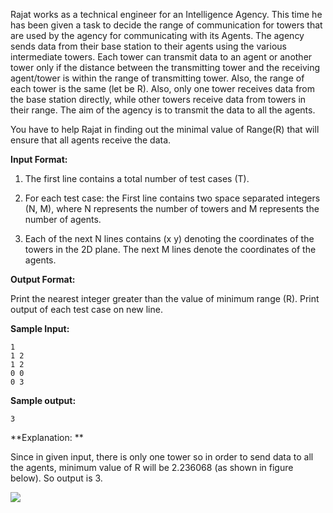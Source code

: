 Rajat works as a technical engineer for an Intelligence Agency.
This time he has been given a task to decide the range of communication for towers that are used
by the agency for communicating with its Agents. The agency sends data from their base station to their agents using the various
intermediate towers. Each tower can transmit data to an agent or another tower only if the distance between the transmitting tower and
the receiving agent/tower is within the range of transmitting tower. Also, the range of each tower is the same (let be R). Also, only one
tower receives data from the base station directly, while other towers receive data from towers in their range.
The aim of the agency is to transmit the data to all the agents.

You have to help Rajat in finding out the minimal value of Range(R) that will ensure that all agents receive the data.

**Input Format:**

1) The first line contains a total number of test cases (T).

2) For each test case: the First line contains two space separated integers (N, M), where N represents the number of towers and M represents the number of agents.

3) Each of the next N lines contains (x y) denoting the coordinates of the towers in the 2D plane. The next M lines denote the coordinates of the agents.


**Output Format:**

Print the nearest integer greater than the value of minimum range (R). Print output of each test case on new line.


**Sample Input:**
```
1
1 2
1 2
0 0
0 3
```

**Sample output:**
```
3
```

**Explanation: **

Since in given input, there is only one tower so in order to send data to all the agents, minimum value of R will be 2.236068 (as shown in figure below). So output is 3.

![](tower.png)
